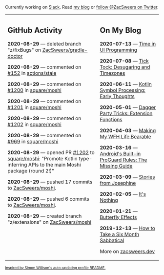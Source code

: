 Currently working on [Slack](https://slack.com/). Read [my blog](https://zacsweers.dev/) or [follow @ZacSweers on Twitter](https://twitter.com/ZacSweers).

<table><tr><td valign="top" width="60%">

## GitHub Activity
<!-- githubActivity starts -->
**2020-08-29** — deleted branch "z/fixBugs" on [ZacSweers/gradle-doctor](https://api.github.com/repos/ZacSweers/gradle-doctor)

**2020-08-29** — commented on [#152](https://github.com/actions/stale/issues/152#issuecomment-683254380) in [actions/stale](https://api.github.com/repos/actions/stale)

**2020-08-29** — commented on [#1200](https://github.com/square/moshi/issues/1200#issuecomment-683251841) in [square/moshi](https://api.github.com/repos/square/moshi)

**2020-08-29** — commented on [#1201](https://github.com/square/moshi/issues/1201#issuecomment-683251070) in [square/moshi](https://api.github.com/repos/square/moshi)

**2020-08-29** — commented on [#1202](https://github.com/square/moshi/pull/1202#issuecomment-683250932) in [square/moshi](https://api.github.com/repos/square/moshi)

**2020-08-29** — commented on [#969](https://github.com/square/moshi/pull/969#issuecomment-683250637) in [square/moshi](https://api.github.com/repos/square/moshi)

**2020-08-29** — opened PR [#1202](https://api.github.com/repos/square/moshi/pulls/1202) to [square/moshi](https://api.github.com/repos/square/moshi): "Promote Kotlin type-inferring APIs to the main Moshi package (round 2!)"

**2020-08-29** — pushed 17 commits to [ZacSweers/moshi](https://api.github.com/repos/ZacSweers/moshi).

**2020-08-29** — pushed 6 commits to [ZacSweers/moshi](https://api.github.com/repos/ZacSweers/moshi).

**2020-08-29** — created branch "z/extensions" on [ZacSweers/moshi](https://api.github.com/repos/ZacSweers/moshi)
<!-- githubActivity ends -->
</td><td valign="top" width="40%">

## On My Blog
<!-- blog starts -->
**2020-07-13** — [Time in UI Programming](https://www.zacsweers.dev/time-in-ui/)

**2020-07-08** — [Tick Tock: Desugaring and Timezones](https://www.zacsweers.dev/ticktock-desugaring-timezones/)

**2020-06-11** — [Kotlin Symbol Processing: Early Thoughts](https://www.zacsweers.dev/kotlin-symbol-processor-early-thoughts/)

**2020-05-01** — [Dagger Party Tricks: Extension Functions](https://www.zacsweers.dev/dagger-party-tricks-extension-functions/)

**2020-04-03** — [Making My WFH Life Bearable](https://www.zacsweers.dev/making-wfh-life-bearable/)

**2020-03-16** — [Android's Built-in ProGuard Rules: The Missing Guide](https://www.zacsweers.dev/android-proguard-rules/)

**2020-03-09** — [Stories from Josephine](https://www.zacsweers.dev/stories-from-josephine/)

**2020-02-05** — [It's Nothing](https://www.zacsweers.dev/its-nothing/)

**2020-01-21** — [Butterfly Effects](https://www.zacsweers.dev/butterfly-effects/)

**2019-12-13** — [How to Take a Six Month Sabbatical](https://www.zacsweers.dev/how-to-take-a-six-month-sabbatical/)
<!-- blog ends -->
More on [zacsweers.dev](https://zacsweers.dev/)
</td></tr></table>

<sub><a href="https://simonwillison.net/2020/Jul/10/self-updating-profile-readme/">Inspired by Simon Willison's auto-updating profile README.</a></sub>